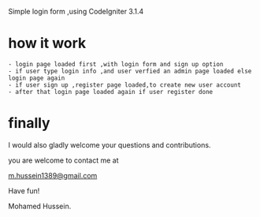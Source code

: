 Simple login form ,using CodeIgniter 3.1.4

how it work 
===========
	- login page loaded first ,with login form and sign up option  
	- if user type login info ,and user verfied an admin page loaded else login page again
	- if user sign up ,register page loaded,to create new user account 
	- after that login page loaded again if user register done 
	
finally
=======
	
I would also gladly welcome your questions and contributions.

you are welcome to contact me at

m.hussein1389@gmail.com

Have fun!

Mohamed Hussein.	